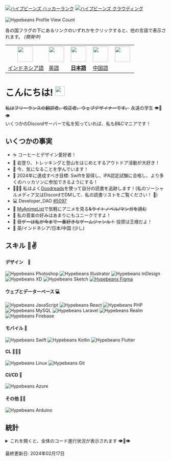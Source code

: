 [![ハイプビーンズ ハッカーランク](https://img.shields.io/badge/HackerRank-00EA64?style=for-the-badge&logo=hackerrank&logoColor=white)](https://hackerrank.com/profile/hypebeans)
[![ハイプビーンズ クラウディング](https://img.shields.io/badge/Crowdin-2E3340?style=for-the-badge&logo=crowdin&logoColor=white)](https://crowdin.com/profile/hypebeans)
<br><br>
![Hypebeans Profile View Count](https://komarev.com/ghpvc/?username=hypebeans&style=flat-square&color=lightgrey)

各の国フラグの下にあるリンクのいずれかをクリックすると、他の言語で表示されます。 *(開発中)* <br>
<table>
<tr>
  <th>
    <img style="margin-right: 5px;" src="https://github.com/hypebeans/hypebeans/assets/24372255/c019f3bf-1a8a-47c8-be6e-40eaed34408f" height="48" />
  </th>
  <th>
    <img style="margin-right: 5px;" src="https://github.com/hypebeans/hypebeans/assets/24372255/047289ef-c856-4c41-9a0e-223e1988b4a8" height="48" />
  </th>
  <th>
    <img style="margin-right: 5px;" src="https://github.com/hypebeans/hypebeans/assets/24372255/29aa007b-e0eb-4c26-99af-26276665856c" height="48" />
  </th>
  <th>
    <img style="margin-right: 5px;" src="https://github.com/hypebeans/hypebeans/assets/24372255/677ffca1-4350-4e51-8465-f39a79127f8c" height="48" />
  </th>
  <th>
    <img style="margin-right: 5px;" src="https://github.com/hypebeans/hypebeans/assets/24372255/64477e36-fafd-4163-a1c8-620988b4bcf4" height="48" />
  </th>
</tr>
<tr>
  <td>
    <a href="https://github.com/hypebeans/hypebeans/blob/main/README-ID.md">インドネシア語</a>
  </td>
  <td>
    <a href="https://github.com/hypebeans/hypebeans">英語</a>
  </td>
  <td>
    <a href="https://github.com/hypebeans/hypebeans/blob/main/README-JP.md"><b>日本語</b></a>
  </td>
  <td>
    <a href="https://github.com/hypebeans/hypebeans/blob/main/README-CN.md">中国語</a>
  </td>
  <!-- <td>
    <a href="https://github.com/hypebeans/hypebeans/blob/main/README-DE.md">ドイツ語</a>
  </td> -->
</tr>
</table>

# こんにちは! <img src="https://raw.githubusercontent.com/MartinHeinz/MartinHeinz/master/wave.gif" width="30px">

~~私はフリーランスの翻訳者、校正者、ウェブデザイナーです。~~ 永遠の学生 👁👄👁<br>
いくつかのDiscordサーバーで私を知っていれば、私もB&Cマニアです！<br>

## いくつかの事実
- ☕️   コーヒーとデザイン愛好者！
- 🧗  岩登り、トレッキングと登山をはじめとするアウトドア活動が大好き！
- 🌱  今、気になることを学んでいます！
- 💪  2024年に達成すべき目標: Swiftを習得し、IPA認定試験に合格し、より多くのハッカソンに参加できるようにする！
- 👨🏻‍💻  私はよく[Goodreads](https://goodreads.com)を使って自分の読書を追跡します！(私のソーシャルメディア又はDiscordでDMして、私の読書リストをご覧ください！ 🥰)
- 💻  Developer_DAO [#5097](https://pixel-devs.developerdao.com/?developerId=5097)
- 🍡  [MyAnimeList](https://myanimelist.net/profile/hypebeans)で気軽にアニメを見る~~&ライトノベル/マンガを読む~~
- 🎵  私の音楽の好みはあまりにもユニークですよ！
- 👑  ~~音ゲーは私が今まで一番好きなゲームジャンル！~~ 投資は王様だよ！
- 👄 英/インドネシア/日本/中国 (少し)

## スキル 🐸✌️

#### デザイン　📝
![Hypebeans Photoshop](https://img.shields.io/badge/Adobe%20Photoshop-31A8FF?logo=adobephotoshop&logoColor=fff&style=for-the-badge)
![Hypebeans Illustrator](https://img.shields.io/badge/Adobe%20Illustrator-FF9A00?style=for-the-badge&logo=adobeillustrator&logoColor=fff)
![Hypebeans InDesign](https://img.shields.io/badge/Adobe%20InDesign-FF3366?style=for-the-badge&logo=adobeindesign&logoColor=fff)
![Hypebeans XD](https://img.shields.io/badge/Adobe%20XD-FF61F6?style=for-the-badge&logo=adobexd&logoColor=fff)
![Hypebeans Sketch](https://img.shields.io/badge/Sketch-F7B500?style=for-the-badge&logo=sketch&logoColor=fff)
[![Hypebeans Figma](https://img.shields.io/badge/Figma-F24E1E?style=for-the-badge&logo=figma&logoColor=fff)](https://www.figma.com/@hypebeans)

#### ウェブとデーターベース 💻
![Hypebeans JavaScript](https://img.shields.io/badge/JavaScript-F7DF1E?style=for-the-badge&logo=javascript&logoColor=fff)
![Hypebeans React](https://img.shields.io/badge/React-61DAFB?style=for-the-badge&logo=react&logoColor=fff)
![Hypebeans PHP](https://img.shields.io/badge/PHP-777BB4?style=for-the-badge&logo=php&logoColor=fff)
![Hypebeans MySQL](https://img.shields.io/badge/MySQl-4479A1?style=for-the-badge&logo=mysql&logoColor=fff)
![Hypebeans Laravel](https://img.shields.io/badge/Laravel-FF2D20?style=for-the-badge&logo=laravel&logoColor=fff)
![Hypebeans Realm](https://img.shields.io/badge/Realm-39477F?style=for-the-badge&logo=realm&logoColor=fff)
![Hypebeans Firebase](https://img.shields.io/badge/Firebase-FFCA28?style=for-the-badge&logo=firebase&logoColor=fff)

#### モバイル 📱
![Hypebeans Swift](https://img.shields.io/badge/Swift-F05138?style=for-the-badge&logo=swift&logoColor=fff)
![Hypebeans Kotlin](https://img.shields.io/badge/Kotlin-7F52FF?style=for-the-badge&logo=kotlin&logoColor=fff)
![Hypebeans Flutter](https://img.shields.io/badge/Flutter-02569B?style=for-the-badge&logo=flutter&logoColor=fff)

#### CL 🧑🏻‍💻
![Hypebeans Linux](https://img.shields.io/badge/Linux-FCC624?style=for-the-badge&logo=linux&logoColor=000)
![Hypebeans Git](https://img.shields.io/badge/Git-F05032?style=for-the-badge&logo=git&logoColor=fff)

#### CI/CD 🏁
![Hypebeans Azure](https://img.shields.io/badge/Azure-0078D4?style=for-the-badge&logo=microsoftazure&logoColor=fff)

#### その他 👦🏻
![Hypebeans Arduino](https://img.shields.io/badge/Arduino-00878F?style=for-the-badge&logo=arduino&logoColor=fff)

## 統計
<details>
<summary>これを開くと、全体のコード進行状況が表示されます 👁👄👁</summary>
<a href="https://github.com/hypebeans">
<img align="center" src="https://github-readme-stats.vercel.app/api?username=hypebeans&show_icons=true&text_color=fdfdfd&icon_color=fdfdfd&bg_color=191919&hide_title=true" alt="github stats for hypebeans" />
</a>
<a href="https://github.com/hypebeans">
<img align="center" src="https://github-readme-stats.vercel.app/api/top-langs/?username=hypebeans&hide=java,html&&text_color=fdfdfd&icon_color=fdfdfd&bg_color=191919&hide_title=true" alt="github repository stats for hypebeans" />
</a>
<a href="https://github.com/hypebeans">
  <img src="https://github-profile-trophy.vercel.app/?username=hypebeans" alt="github trophy stats for hypebeans">
</a>
</details>

<italic>最終更新日: 2024年02月17日</italic>
